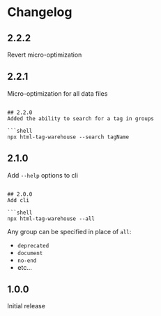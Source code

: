 # Changelog

## 2.2.2
Revert micro-optimization

## 2.2.1
Micro-optimization for all data files

```shell

## 2.2.0
Added the ability to search for a tag in groups

```shell
npx html-tag-warehouse --search tagName
```

## 2.1.0
Add `--help` options to cli

```shell

## 2.0.0
Add cli

```shell
npx html-tag-warehouse --all
```

Any group can be specified in place of `all`:
- `deprecated`
- `document`
- `no-end`
- etc...

## 1.0.0
Initial release
